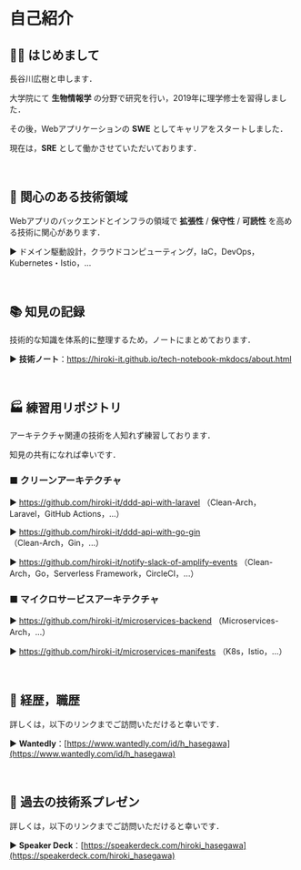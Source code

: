 # 自己紹介

## 👋🏻 はじめまして

長谷川広樹と申します．

大学院にて **生物情報学** の分野で研究を行い，2019年に理学修士を習得しました．

その後，Webアプリケーションの **SWE** としてキャリアをスタートしました．

現在は，**SRE** として働かさせていただいております．

<br>

## 🎯 関心のある技術領域

Webアプリのバックエンドとインフラの領域で **拡張性** / **保守性** / **可読性** を高める技術に関心があります．

▶ ドメイン駆動設計，クラウドコンピューティング，IaC，DevOps，Kubernetes・Istio，...

<br>

## 📚 知見の記録

技術的な知識を体系的に整理するため，ノートにまとめております．

▶ **技術ノート**：https://hiroki-it.github.io/tech-notebook-mkdocs/about.html

<br>

## 🏭 練習用リポジトリ

アーキテクチャ関連の技術を人知れず練習しております．

知見の共有になれば幸いです．

### ■ クリーンアーキテクチャ

▶ https://github.com/hiroki-it/ddd-api-with-laravel （Clean-Arch，Laravel，GitHub Actions，...）

▶ https://github.com/hiroki-it/ddd-api-with-go-gin （Clean-Arch，Gin，...）

▶ https://github.com/hiroki-it/notify-slack-of-amplify-events （Clean-Arch，Go，Serverless Framework，CircleCI，...）

### ■ マイクロサービスアーキテクチャ

▶ https://github.com/hiroki-it/microservices-backend （Microservices-Arch，...）

▶ https://github.com/hiroki-it/microservices-manifests （K8s，Istio，...）

<br>

## 💼 経歴，職歴

詳しくは，以下のリンクまでご訪問いただけると幸いです．

▶ **Wantedly**：[https://www.wantedly.com/id/h_hasegawa](https://www.wantedly.com/id/h_hasegawa)

<br>

## 📢 過去の技術系プレゼン

詳しくは，以下のリンクまでご訪問いただけると幸いです．

▶ **Speaker Deck**：[https://speakerdeck.com/hiroki_hasegawa](https://speakerdeck.com/hiroki_hasegawa)

<br>
